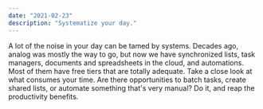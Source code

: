 ```yaml
---
date: "2021-02-23"
description: "Systematize your day."
---
```


A lot of the noise in your day can be tamed by systems. Decades ago, analog was mostly the way to go, but now we have synchronized lists, task managers, documents and spreadsheets in the cloud, and automations. Most of them have free tiers that are totally adequate. Take a close look at what consumes your time. Are there opportunities to batch tasks, create shared lists, or automate something that's very manual? Do it, and reap the productivity benefits. 